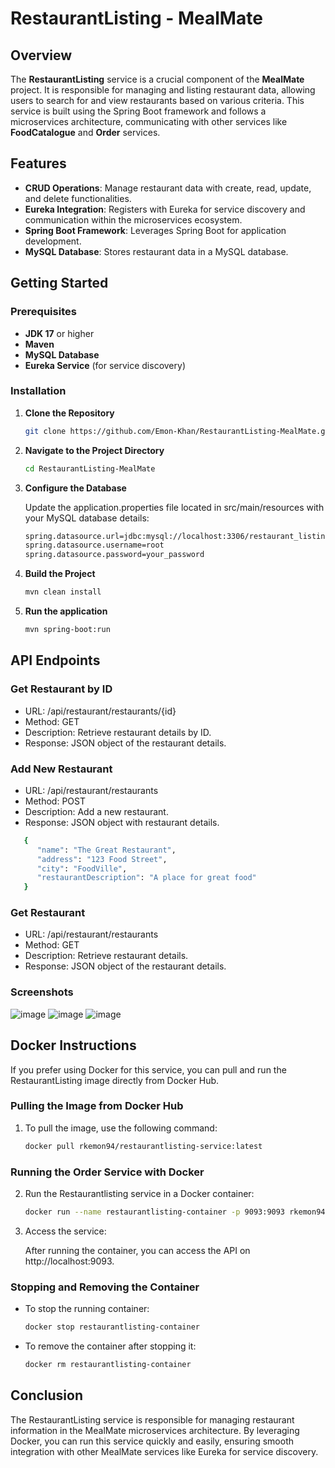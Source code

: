 # RestaurantListing - MealMate

## Overview

The **RestaurantListing** service is a crucial component of the **MealMate** project. It is responsible for managing and listing restaurant data, allowing users to search for and view restaurants based on various criteria. This service is built using the Spring Boot framework and follows a microservices architecture, communicating with other services like **FoodCatalogue** and **Order** services.

## Features

- **CRUD Operations**: Manage restaurant data with create, read, update, and delete functionalities.
- **Eureka Integration**: Registers with Eureka for service discovery and communication within the microservices ecosystem.
- **Spring Boot Framework**: Leverages Spring Boot for application development.
- **MySQL Database**: Stores restaurant data in a MySQL database.

## Getting Started

### Prerequisites

- **JDK 17** or higher
- **Maven**
- **MySQL Database**
- **Eureka Service** (for service discovery)

### Installation

1. **Clone the Repository**

   ```bash
   git clone https://github.com/Emon-Khan/RestaurantListing-MealMate.git
   ```


2. **Navigate to the Project Directory**

   ```bash
   cd RestaurantListing-MealMate
   ```

3. **Configure the Database**

   Update the application.properties   file located in src/main/resources with your MySQL database details:

   ```bash
   spring.datasource.url=jdbc:mysql://localhost:3306/restaurant_listing
   spring.datasource.username=root
   spring.datasource.password=your_password
   ```

4. **Build the Project**

   ```bash
   mvn clean install
   ```

5. **Run the application**

   ```bash
   mvn spring-boot:run
   ```

## API Endpoints

### Get Restaurant by ID
- URL: /api/restaurant/restaurants/{id}
- Method: GET
- Description: Retrieve restaurant details by ID.
- Response: JSON object of the restaurant details.

### Add New Restaurant
- URL: /api/restaurant/restaurants
- Method: POST
- Description: Add a new restaurant.
- Response:  JSON object with restaurant details.

```bash
   {
      "name": "The Great Restaurant",
      "address": "123 Food Street",
      "city": "FoodVille",
      "restaurantDescription": "A place for great food"
   }
```

### Get Restaurant
- URL: /api/restaurant/restaurants
- Method: GET
- Description: Retrieve restaurant details.
- Response: JSON object of the restaurant details.

### Screenshots
![image](https://github.com/user-attachments/assets/3e9802ea-1940-43c5-b43e-2f438f1e9654)
![image](https://github.com/user-attachments/assets/ea19701d-4b3e-45d8-b82d-8f8f86368d4f)
![image](https://github.com/user-attachments/assets/08a21746-f369-401b-b244-334309d29bfc)


## Docker Instructions

If you prefer using Docker for this service, you can pull and run the RestaurantListing image directly from Docker Hub.

### Pulling the Image from Docker Hub

1. To pull the image, use the following command:
    ```bash
    docker pull rkemon94/restaurantlisting-service:latest
    ```

### Running the Order Service with Docker

2. Run the Restaurantlisting service in a Docker container:
    ```bash
    docker run --name restaurantlisting-container -p 9093:9093 rkemon94/restaurantlisting-service:latest
    ```

3. Access the service:

   After running the container, you can access the API on http://localhost:9093.

### Stopping and Removing the Container

- To stop the running container:
    ```bash
    docker stop restaurantlisting-container
    ```

- To remove the container after stopping it:
    ```bash
    docker rm restaurantlisting-container
    ```

## Conclusion

The RestaurantListing service is responsible for managing restaurant information in the MealMate microservices architecture. By leveraging Docker, you can run this service quickly and easily, ensuring smooth integration with other MealMate services like Eureka for service discovery.



